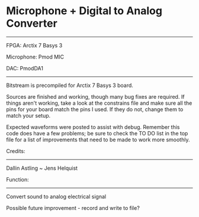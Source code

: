 # Microphone + Digital to Analog Converter
__________________________________________
FPGA:       Arctix 7 Basys 3

Microphone: Pmod MIC

DAC:        PmodDA1
__________________________________________
Bitstream is precompiled for Arctix 7 Basys 3 board.

Sources are finished and working, though many bug fixes are required.
If things aren't working, take a look at the constrains file and make sure all the pins for your board match the pins I used. If they do not, change them to match your setup.

Expected waveforms were posted to assist with debug.  Remember this code does have a few problems; be sure to check the TO DO list in the top file for a list of improvements that need to be made to work more smoothly.

Credits:
______________
Dallin Astling  ~  Jens Helquist

Function:
_____________
Convert sound to analog electrical signal

Possible future improvement - record and write to file?
